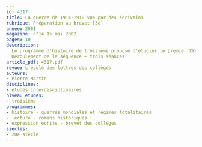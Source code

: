 ```yaml
---
id: 4317
title: La guerre de 1914-1918 vue par des écrivains
rubrique: Préparation au brevet [3e] 
annee: 2001
magazine: n°14 15 mai 2002
pages: 10
description: 
  Le programme d’histoire de troisième propose d’étudier le premier XXe siècle de 1914 à 1945 en l’articulant autour des thèmes « guerres, démocratie, totalitarisme ». La première des quatre séquences doit aborder « La Première Guerre mondiale et ses conséquences ». À cette occasion, il est prévu d’étudier un roman, comprenons des extraits d’un roman ou « un témoignage sur la guerre de 1914-1918 ». Cette étude propose un choix de courts textes, essentiellement littéraires, qui peuvent servir de support pédagogique aux professeurs d’histoire et de français dans le cadre d’une approche interdisciplinaire. Trois groupements sont proposés. Les textes n’ont pas vocation à être tous étudiés – il s’agit plutôt d’une « base de données » que les professeurs pourront utiliser à leur gré, par exemple, pour des exercices de documents ou comme point de départ d’un exercice d’argumentation. Cette approche peut également être l’occasion de préciser le statut du texte littéraire en histoire. D’un point de vue du sens, l’idée clé à transmettre aux élèves est que la Première Guerre mondiale, cette « boucherie héroïque », est le creuset dont les « démocraties » sortent minées – la « guerre totale » a bien enfanté le « totalitarisme ».
  Déroulement de la séquence – trois séances.
article_pdf: 4317.pdf
revue: L’école des lettres des collèges
auteurs:
- Pierre Martin
disciplines:
- études interdisciplinaires
niveau_etudes:
- troisième
programmes:
- histoire - guerres mondiales et régimes totalitaires
- lecture - romans historiques
- expression écrite - brevet des collèges
siecles:
- 20e siècle
---
```

